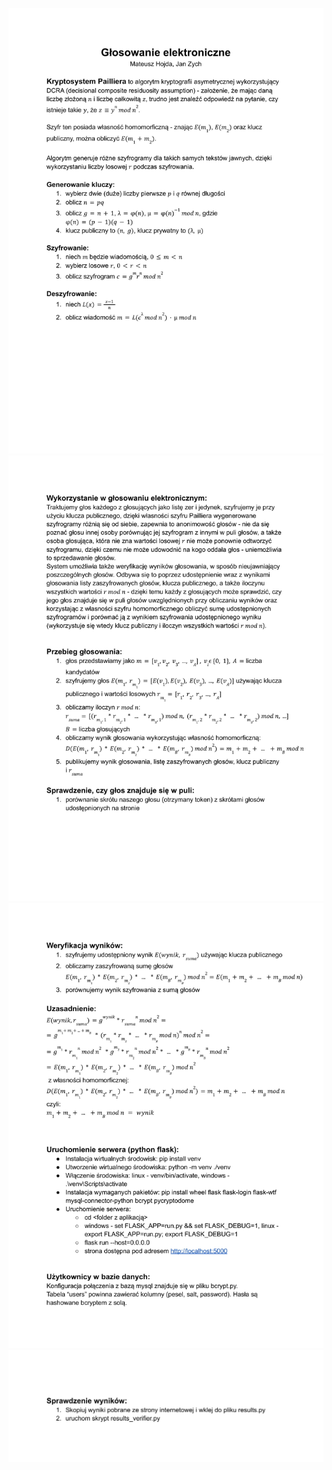![alt text](https://raw.githubusercontent.com/matih123/evoting/main/readme/evoting-opis-1.jpg)  
![alt text](https://raw.githubusercontent.com/matih123/evoting/main/readme/evoting-opis-2.jpg)  
![alt text](https://raw.githubusercontent.com/matih123/evoting/main/readme/evoting-opis-3.jpg)  
![alt text](https://raw.githubusercontent.com/matih123/evoting/main/readme/evoting-opis-5.jpg)  
